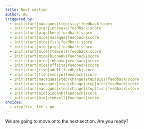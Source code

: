 ```yaml
---
title: Next section
author: AL
triggered_by:
  - init|start|macaques|step|stay|feedback|score
  - init|start|pigs|increase|feedback|score
  - init|start|pigs|keep|feedback|score
  - init|start|mice|macaque|feedback|score
  - init|start|mice|fish|feedback|score
  - init|start|mice|pigs|feedback|score
  - init|start|mice|stemcell|feedback|score
  - init|start|mice|biobank|feedback|score
  - init|start|mice|inhouse|feedback|score
  - init|start|mice|offsite|feedback|score
  - init|start|fish|adult|feedback|score
  - init|start|fish|embryo|feedback|score
  - init|start|macaques|step|change|step|pigs|feedback|score
  - init|start|macaques|step|change|step|mice|feedback|score
  - init|start|macaques|step|change|step|fish|feedback|score
  - init|start|bio|biobank|feedback|score
  - init|start|bio|stemcell|feedback|score
choices:
  - step|Yes, let's go
---
```


We are going to move onto the next section. Are you ready?
